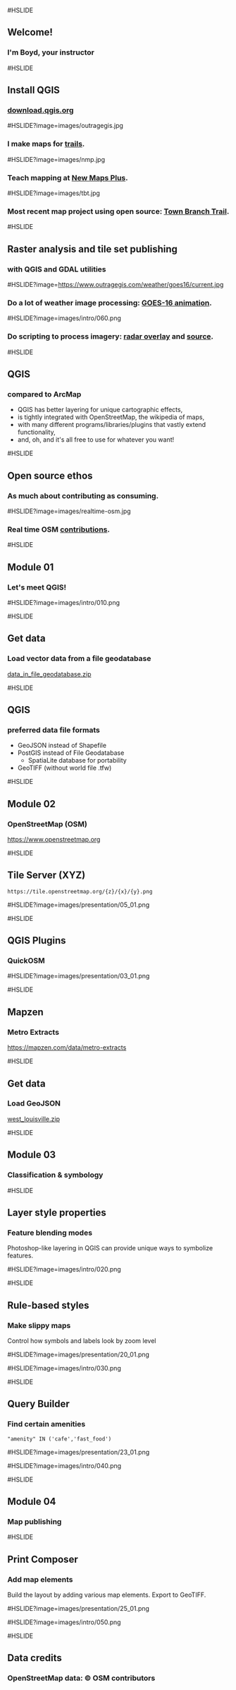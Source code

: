 #HSLIDE
## Welcome!
### I'm Boyd, your instructor

#HSLIDE
## Install QGIS
### <a href="http://download.qgis.org" target="_blank">download.qgis.org</a>

#HSLIDE?image=images/outragegis.jpg
### I make maps for <a href="https://outragegis.com" target="_blank">trails</a>.

#HSLIDE?image=images/nmp.jpg
### Teach mapping at <a href="http://newmapsplus.uky.edu/" target="_blank">New Maps Plus</a>.

#HSLIDE?image=images/tbt.jpg
### Most recent map project using open source: <a href="http://boydx.github.io/tbt/" target="_blank">Town Branch Trail</a>.

#HSLIDE
## Raster analysis and tile set publishing
### with QGIS and GDAL utilities


#HSLIDE?image=https://www.outragegis.com/weather/goes16/current.jpg
### Do a lot of weather image processing: <a href="https://www.outragegis.com/weather/goes16/animation.gif" target="_blank">GOES-16 animation</a>.

#HSLIDE?image=images/intro/060.png
### Do scripting to process imagery: <a href="https://www.sheltoweetrace.com/hike/radar.html" target="_blank">radar overlay</a> and <a href="https://github.com/boydx/outrageGIS-weather-stations" target="_blank">source</a>.



#HSLIDE
## QGIS
### compared to ArcMap
* QGIS has better layering for unique cartographic effects,
* is tightly integrated with OpenStreetMap, the wikipedia of maps,
* with many different programs/libraries/plugins that vastly extend functionality,
* and, oh, and it's all free to use for whatever you want! 



#HSLIDE
## Open source ethos
### As much about contributing as consuming.


#HSLIDE?image=images/realtime-osm.jpg
### Real time OSM <a href="http://osmlab.github.io/show-me-the-way/" target="_blank">contributions</a>.



#HSLIDE
## Module 01
### Let's meet QGIS!

#HSLIDE?image=images/intro/010.png

#HSLIDE
## Get data
### Load vector data from a file geodatabase
<a href="https://boydx.github.io/qgis/project_assets/data_in_file_geodatabase.zip" target="_blank">data_in_file_geodatabase.zip</a>


#HSLIDE
## QGIS
### preferred data file formats
* GeoJSON instead of Shapefile
* PostGIS instead of File Geodatabase
 	* SpatiaLite database for portability
* GeoTIFF (without world file .tfw)

#HSLIDE
## Module 02
### OpenStreetMap (OSM)
<a href="https://www.openstreetmap.org" target="_blank">https://www.openstreetmap.org</a>

#HSLIDE
## Tile Server (XYZ)
```https://tile.openstreetmap.org/{z}/{x}/{y}.png```

#HSLIDE?image=images/presentation/05_01.png

#HSLIDE
## QGIS Plugins
### QuickOSM


#HSLIDE?image=images/presentation/03_01.png

#HSLIDE 
## Mapzen
### Metro Extracts
<a href="https://mapzen.com/data/metro-extracts/" target="_blank">https://mapzen.com/data/metro-extracts</a>

#HSLIDE
## Get data
### Load GeoJSON
<a href="https://boydx.github.io/qgis/project_assets/west_louisville.zip" target="_blank">west_louisville.zip</a>

#HSLIDE
## Module 03
### Classification & symbology

#HSLIDE
## Layer style properties
### Feature blending modes
Photoshop-like layering in QGIS can provide unique ways to symbolize features.

#HSLIDE?image=images/intro/020.png


#HSLIDE
## Rule-based styles
### Make slippy maps
Control how symbols and labels look by zoom level

#HSLIDE?image=images/presentation/20_01.png


#HSLIDE?image=images/intro/030.png

#HSLIDE
## Query Builder
### Find certain amenities
```"amenity" IN ('cafe','fast_food')```

#HSLIDE?image=images/presentation/23_01.png


#HSLIDE?image=images/intro/040.png

#HSLIDE
## Module 04
### Map publishing

#HSLIDE
## Print Composer
### Add map elements
Build the layout by adding various map elements. Export to GeoTIFF.

#HSLIDE?image=images/presentation/25_01.png

#HSLIDE?image=images/intro/050.png


#HSLIDE
## Data credits
### OpenStreetMap data: © OSM contributors





















